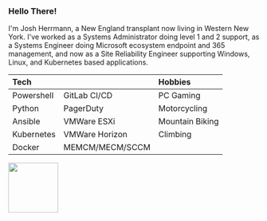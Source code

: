### Hello There!

I'm Josh Herrmann, a New England transplant now living in Western New York. I've worked as a Systems Administrator doing level 1 and 2 support, as a Systems Engineer doing Microsoft ecosystem endpoint and 365 management, and now as a Site Reliability Engineer supporting Windows, Linux, and Kubernetes based applications.

| Tech       |                 | Hobbies         |
| :--------- | :-------------- | :-------------- |
| Powershell | GitLab CI/CD    | PC Gaming       |
| Python     | PagerDuty       | Motorcycling    |
| Ansible    | VMWare ESXi     | Mountain Biking |
| Kubernetes | VMWare Horizon  | Climbing        |
| Docker     | MEMCM/MECM/SCCM |                 |

<a href="https://api.badgr.io/public/assertions/Nxasjk6fSUqRY7ooJWur0g?identity__email=jdvh1292%40gmail.com"><img width="100px" height="100px" src="https://api.badgr.io/public/assertions/Nxasjk6fSUqRY7ooJWur0g/image"></a>